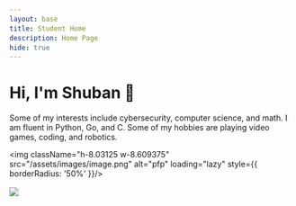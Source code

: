```yaml
---
layout: base
title: Student Home 
description: Home Page
hide: true
---
```


# Hi, I'm Shuban 👋

<p> Some of my interests include cybersecurity, computer science, and math. I am fluent in Python, Go, and C. Some of my hobbies are playing video games, coding, and robotics. 

<img className="h-8.03125 w-8.609375" src="/assets/images/image.png" alt="pfp" loading="lazy" style={{ borderRadius: '50%' }}/>

<img align="center" src="https://skillicons.dev/icons?i=py,c,go,swift,js,docker,nginx,redhat,vscode,linux,bash,aws,blender,pytorch,tensorflow" />
